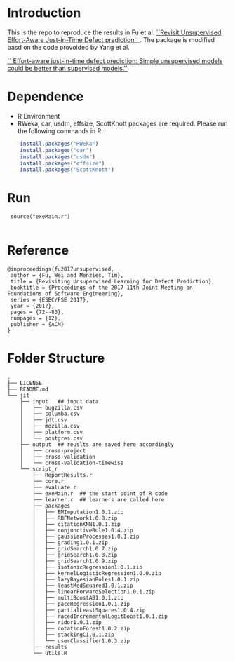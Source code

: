 # Introduction


This is the repo to reproduce the results in Fu et al.
[``Revisit Unsupervised Effort-Aware Just-in-Time Defect prediction'' ](https://arxiv.org/pdf/1703.00132.pdf). The package is modified basd on the code provoided by Yang et al. 

[`` Effort-aware just-in-time defect prediction: Simple unsupervised models could be better than supervised models.''](https://cs.nju.edu.cn/yangyibiao/) 



# Dependence

* R Environment
* RWeka, car, usdm, effsize, ScottKnott packages are required. Please run the following commands in R.

```R
	install.packages("RWeka")
	install.packages("car")
	install.packages("usdm")
	install.packages("effsize")
	install.packages("ScottKnott")
```

# Run
```
 source("exeMain.r")
 
```


# Reference
```
@inproceedings{fu2017unsupervised,
 author = {Fu, Wei and Menzies, Tim},
 title = {Revisiting Unsupervised Learning for Defect Prediction},
 booktitle = {Proceedings of the 2017 11th Joint Meeting on Foundations of Software Engineering},
 series = {ESEC/FSE 2017},
 year = {2017},
 pages = {72--83},
 numpages = {12},
 publisher = {ACM}
}
```
# Folder Structure


```
.
├── LICENSE
├── README.md
└── jit
    ├── input   ## input data
    │   ├── bugzilla.csv
    │   ├── columba.csv
    │   ├── jdt.csv
    │   ├── mozilla.csv
    │   ├── platform.csv
    │   └── postgres.csv
    ├── output  ## reuslts are saved here accordingly
    │   ├── cross-project
    │   ├── cross-validation
    │   └── cross-validation-timewise
    └── script_r
        ├── ReportResults.r
        ├── core.r
        ├── evaluate.r 
        ├── exeMain.r  ## the start point of R code
        ├── learner.r  ## learners are called here
        ├── packages
        │   ├── EMImputation1.0.1.zip
        │   ├── RBFNetwork1.0.8.zip
        │   ├── citationKNN1.0.1.zip
        │   ├── conjunctiveRule1.0.4.zip
        │   ├── gaussianProcesses1.0.1.zip
        │   ├── grading1.0.1.zip
        │   ├── gridSearch1.0.7.zip
        │   ├── gridSearch1.0.8.zip
        │   ├── gridSearch1.0.9.zip
        │   ├── isotonicRegression1.0.1.zip
        │   ├── kernelLogisticRegression1.0.0.zip
        │   ├── lazyBayesianRules1.0.1.zip
        │   ├── leastMedSquared1.0.1.zip
        │   ├── linearForwardSelection1.0.1.zip
        │   ├── multiBoostAB1.0.1.zip
        │   ├── paceRegression1.0.1.zip
        │   ├── partialLeastSquares1.0.4.zip
        │   ├── racedIncrementalLogitBoost1.0.1.zip
        │   ├── ridor1.0.1.zip
        │   ├── rotationForest1.0.2.zip
        │   ├── stackingC1.0.1.zip
        │   └── userClassifier1.0.3.zip
        ├── results
        └── utils.R 
```


